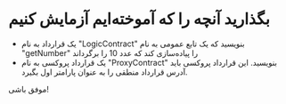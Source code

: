 # بگذارید آنچه را که آموخته‌ایم آزمایش کنیم

- یک قرارداد به نام "LogicContract" بنویسید که یک تابع عمومی به نام "getNumber" را پیاده‌سازی کند که عدد 10 را برگرداند
- یک قرارداد پروکسی به نام "ProxyContract" بنویسید. این قرارداد پروکسی باید آدرس قرارداد منطقی را به عنوان پارامتر اول بگیرد.

موفق باشی!